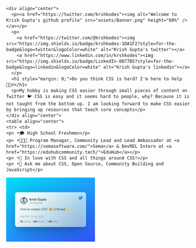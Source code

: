     <div align="center">
      <p><a href="https://twitter.com/krshkodes"><img alt="Welcome to Krish Gupta's github profile" src="assets/Banner.png" height="60%" /></a></p>
      <p>
        <a href="https://twitter.com/@krshkodes"><img src="https://img.shields.io/badge/krshkodes-1DA1F2?style=for-the-badge&logo=twitter&logoColor=white" alt="Krish Gupta's twitter"></a>
        <a href="https://www.linkedin.com/in/krshkodes"><img src="https://img.shields.io/badge/LinkedIn-0077B5?style=for-the-badge&logo=linkedin&logoColor=white" alt="Krish Gupta's linkedin"></a>
      </p>
      <h1 style="margin: 0;">Do you think CSS is hard? I'm here to help 🙋🏻‍♂️</h1>
      <p>My hobby is making CSS easier through small pieces of content on Twitter 🐦 CSS is easy and it seems hard to people, why? Because it is not taught from the bottom up. I am looking forward to make CSS easier by bringing up resources that teach core concepts</p>
    </div align="center">
    <table align="center">
    <tr> <td>
    <p> •🎓 High School Freshmen</p>
    <p> •👨🏻‍💻 Program Managar, Community Lead and Lead Ambassador at <a href="https://semasoftware.com/">Sema</a> & DevREL Intern at <a href="https://eduhubcommunity.tech/">EduHub</a></p>
    <p> •💖 In love with CSS and all things around CSS!</p>
    <p> •💭 Ask me about CSS, Open Source, Community Building and JavaScript</p>
  </td> </tr>
  <tr> <td> <a align="right" href="https://twitter.com/krshkodes/status/1546146271089422336"><img alt="Twitter Thread on resources to Learn and Master CSS from its core" width="48%" src="assets/Hero.png" /></a> </td> </tr>
</table>
